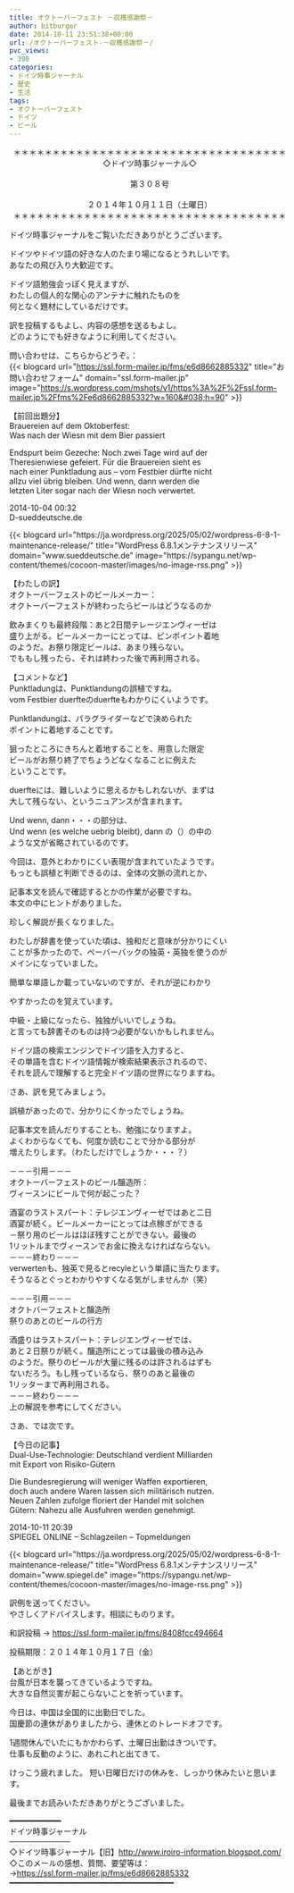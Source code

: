 ```yaml
---
title: オクトーバーフェスト －収穫感謝祭－
author: bitburger
date: 2014-10-11 23:51:38+00:00
url: /オクトーバーフェスト-－収穫感謝祭－/
pvc_views:
- 398
categories:
- ドイツ時事ジャーナル
- 歴史
- 生活
tags:
- オクトーバーフェスト
- ドイツ
- ビール
---
```

<p align="center">
  ＊＊＊＊＊＊＊＊＊＊＊＊＊＊＊＊＊＊＊＊＊＊＊＊＊＊＊＊＊＊＊＊＊＊＊<br /> ◇ドイツ時事ジャーナル◇<br /><br /> 第３０８号<br /><br /> ２０１４年１０月１１日（土曜日）<br /> ＊＊＊＊＊＊＊＊＊＊＊＊＊＊＊＊＊＊＊＊＊＊＊＊＊＊＊＊＊＊＊＊＊＊＊
</p>

ドイツ時事ジャーナルをご覧いただきありがとうございます。  
  
ドイツやドイツ語の好きな人のたまり場になるとうれしいです。  
あなたの飛び入り大歓迎です。  
  
ドイツ語勉強会っぽく見えますが、  
わたしの個人的な関心のアンテナに触れたものを  
何となく題材にしているだけです。  
  
訳を投稿するもよし、内容の感想を送るもよし。  
どのようにでも好きなように利用してください。  
  
問い合わせは、こちらからどうぞ。：  
{{< blogcard url="https://ssl.form-mailer.jp/fms/e6d8662885332" title="&#12362;&#21839;&#12356;&#21512;&#12431;&#12379;&#12501;&#12457;&#12540;&#12512;" domain="ssl.form-mailer.jp" image="https://s.wordpress.com/mshots/v1/https%3A%2F%2Fssl.form-mailer.jp%2Ffms%2Fe6d8662885332?w=160&#038;h=90" >}} 

【前回出題分】  
Brauereien auf dem Oktoberfest:  
Was nach der Wiesn mit dem Bier passiert  
  
Endspurt beim Gezeche: Noch zwei Tage wird auf der  
Theresienwiese gefeiert. Für die Brauereien sieht es  
nach einer Punktladung aus &#8211; vom Festbier dürfte nicht  
allzu viel übrig bleiben. Und wenn, dann werden die  
letzten Liter sogar nach der Wiesn noch verwertet.  
  
2014-10-04 00:32  
D-sueddeutsche.de 

<div class="rss-entry-cards widget-entry-cards no-icon">
  {{< blogcard url="https://ja.wordpress.org/2025/05/02/wordpress-6-8-1-maintenance-release/" title="WordPress 6.8.1メンテナンスリリース" domain="www.sueddeutsche.de" image="https://sypangu.net/wp-content/themes/cocoon-master/images/no-image-rss.png" >}} 

【わたしの訳】  
オクトーバーフェストのビールメーカー：  
オクトーバーフェストが終わったらビールはどうなるのか  
  
飲みまくりも最終段階：あと2日間テレージエンヴィーゼは  
盛り上がる。ビールメーカーにとっては、ピンポイント着地  
のようだ。お祭り限定ビールは、あまり残らない。  
でももし残ったら、それは終わった後で再利用される。 

【コメントなど】  
Punktladungは、Punktlandungの誤植ですね。  
vom Festbier duerfteのduerfteもわかりにくいようです。  
  
Punktlandungは、パラグライダーなどで決められた  
ポイントに着地することです。  
  
狙ったところにきちんと着地することを、用意した限定  
ビールがお祭り終了でちょうどなくなることに例えた  
ということです。  
  
duerfteには、難しいように思えるかもしれないが、まずは  
大して残らない、というニュアンスが含まれます。  
  
Und wenn, dann・・・の部分は、  
Und wenn (es welche uebrig bleibt), dann の（）の中の  
ような文が省略されているのです。  
  
今回は、意外とわかりにくい表現が含まれていたようです。  
もっとも誤植と判断できるのは、全体の文脈の流れとか、  
  
記事本文を読んで確認するとかの作業が必要ですね。  
本文の中にヒントがありました。  
  
珍しく解説が長くなりました。  
  
わたしが辞書を使っていた頃は、独和だと意味が分かりにくい  
ことが多かったので、ペーバーバックの独英・英独を使うのが  
メインになっていました。

 簡単な単語しか載っていないのですが、それが逆にわかり

  
やすかったのを覚えています。  
  
中級・上級になったら、独独がいいでしょうね。  
と言っても辞書そのものは持つ必要がないかもしれません。  
  
ドイツ語の検索エンジンでドイツ語を入力すると、  
その単語を含むドイツ語情報が検索結果表示されるので、  
それを読んで理解すると完全ドイツ語の世界になりますね。 

さあ、訳を見てみましょう。  
  
誤植があったので、分かりにくかったでしょうね。  
  
記事本文を読んだりすることも、勉強になりますよ。  
よくわからなくても、何度か読むことで分かる部分が  
増えたりします。（わたしだけでしょうか・・・？） 

－－－引用－－－  
オクトーバーフェストのビール醸造所：  
ヴィースンにビールで何が起こった？  
  
酒宴のラストスパート：テレジエンヴィーゼではあと二日  
酒宴が続く。ビールメーカーにとっては点稼ぎができる  
－祭り用のビールはほぼ残すことができない。最後の  
1リットルまでヴィースンでお金に換えなければならない。  
－－－終わり－－－  
verwertenも、独英で見るとrecyleという単語に当たります。  
そうなるとぐっとわかりやすくなる気がしませんか（笑）  
  
－－－引用－－－  
オクトバーフェストと醸造所  
祭りのあとのビールの行方  
  
酒盛りはラストスパート：テレジエンヴィーゼでは、  
あと２日祭りが続く。醸造所にとっては最後の積み込み  
のようだ。祭りのビールが大量に残るのは許されるはずも  
ないだろう。もし残っているなら、祭りのあと最後の  
1リッターまで再利用される。  
－－－終わり－－－  
上の解説を参考にしてください。 

さあ、では次です。  
  
【今日の記事】  
Dual-Use-Technologie: Deutschland verdient Milliarden  
mit Export von Risiko-Gütern  
  
Die Bundesregierung will weniger Waffen exportieren,  
doch auch andere Waren lassen sich militärisch nutzen.  
Neuen Zahlen zufolge floriert der Handel mit solchen  
Gütern: Nahezu alle Ausfuhren werden genehmigt.  
  
2014-10-11 20:39  
SPIEGEL ONLINE &#8211; Schlagzeilen &#8211; Topmeldungen 

<div class="rss-entry-cards widget-entry-cards no-icon">
  {{< blogcard url="https://ja.wordpress.org/2025/05/02/wordpress-6-8-1-maintenance-release/" title="WordPress 6.8.1メンテナンスリリース" domain="www.spiegel.de" image="https://sypangu.net/wp-content/themes/cocoon-master/images/no-image-rss.png" >}} 

訳例を送ってください。  
やさしくアドバイスします。相談にものります。  
  
和訳投稿 → <https://ssl.form-mailer.jp/fms/8408fcc494664>  
  
投稿期限：２０１４年１０月１７日（金） 

【あとがき】  
台風が日本を襲ってきているようですね。  
大きな自然災害が起こらないことを祈っています。  
  
今日は、中国は全国的に出勤日でした。  
国慶節の連休がありましたから、連休とのトレードオフです。  
  
1週間休んでいたにもかかわらず、土曜日出勤はきついです。  
仕事も反動のように、あれこれと出てきて、  
  
けっこう疲れました。 短い日曜日だけの休みを、しっかり休みたいと思います。  
  
最後までお読みいただきありがとうございました。 

━━━━━━━━━━━  
ドイツ時事ジャーナル  
───────────  
◇ドイツ時事ジャーナル【旧】<http://www.iroiro-information.blogspot.com/>  
◇このメールの感想、質問、要望等は：  
-><https://ssl.form-mailer.jp/fms/e6d8662885332>  
━━━━━━━━━━━━━━━━━━━━━━━━━━━━━━━━━━━